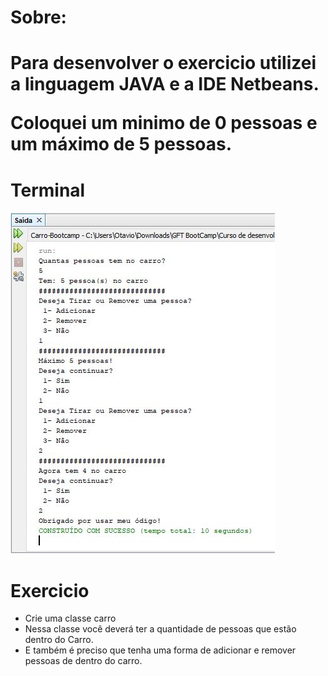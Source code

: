 <h1>Sobre:<h1>
  
  <p>Para desenvolver o exercicio utilizei a linguagem JAVA e a IDE Netbeans.</p>
  <p>Coloquei um minimo de 0 pessoas e um máximo de 5 pessoas.</p>

<h1>Terminal</h1>
<img src="imagens/Screenshot.JPG">

<h1>Exercicio</h1>

<ul>
  <li>Crie uma classe carro</li>
  <li>Nessa classe você deverá ter a quantidade de pessoas que estão dentro do Carro.</li>
  <li>E também é preciso que tenha uma forma de adicionar e remover pessoas de dentro do carro.</li>
</ul>

